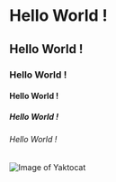 # Hello World !
## Hello World !
### Hello World !
#### Hello World !
##### Hello World !
###### Hello World !
![Image of Yaktocat](https://octodex.github.com/images/yaktocat.png)
